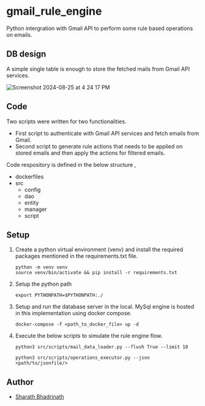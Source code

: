# gmail_rule_engine
Python intergration with Gmail API to perform some rule based operations on emails.

## DB design


A simple single table is enough to store the fetched mails from Gmail API services.

![Screenshot 2024-08-25 at 4 24 17 PM](https://github.com/user-attachments/assets/23d87751-c08a-41c9-b3bb-11d71f516f89)

## Code

Two scripts were written for two functionalities.
- First script to authenticate with Gmail API services and fetch emails from Gmail.
- Second script to generate rule actions that needs to be applied on stored emails and then apply the actions for filtered emails.

Code respository is defined in the below structure ,

- dockerfiles
- src
  - config
  - dao
  - entity
  - manager
  - script

## Setup

1. Create a python virtual environment (venv) and install the required packages mentioned in the requirements.txt file.
    ```{console}
   python -m venv venv
   source venv/bin/activate && pip install -r requirements.txt
   ```
2. Setup the python path
    ```{console}
   export PYTHONPATH=$PYTHONPATH:./
   ```
3. Setup and run the database server in the local. MySql engine is hosted in this implementation using docker compose.
    ```{console}
   docker-compose -f <path_to_docker_file> up -d 
   ```
3. Execute the below scripts to simulate the rule engine flow.
    ```{console}
    python3 src/scripts/mail_data_loader.py --flush True --limit 10
    ```
    ```{console}
    python3 src/scripts/operations_executor.py --json <path/to/jsonfile/>
    ```

## Author

- [Sharath Bhadrinath](https://github.com/iamLUCISTAR)
